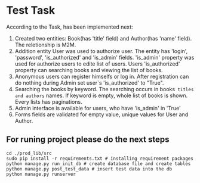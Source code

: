 Test Task
================

According to the Task, has been implemented next:

1. Created two entities: Book(has 'title' field) and Author(has 'name' field). The reletionship is M2M.
2. Addition entity User was used to authorize user. The entity has 'login', 'password', 'is_authorized' and 'is_admin' fields. 'is_admin' property was used for authorize users to edite list of users. Users 'is_authorized' property  can searching books and viewing the list of books.
3. Anonymous  users can register himselfs or log in. After registration can do nothing during Admin set user`s 'is_authorized' to "True". 
4. Searching the books by keyword. The searching occurs in books` titles and authors` names. If keyword is empty, whole list of books is shown. Every lists has paginations.
5. Admin interface is available for users, who have 'is_admin' in 'True'
6. Forms fields are validated for empty value, unique values for User and Author.



For runing project please do the next steps
--------------
    cd ./prod_lib/src
    sudo pip install -r requirements.txt # installing requirement packages
    python manage.py run_init_db # create database file and create tables
    python manage.py post_test_data # insert test data into the db
    python manage.py runserver 